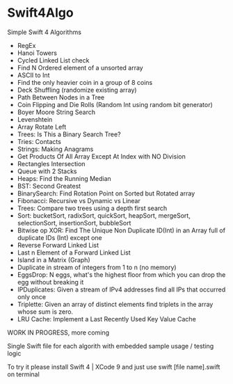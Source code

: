 # Swift4Algo

Simple Swift 4 Algorithms

- RegEx
- Hanoi Towers
- Cycled Linked List check
- Find N Ordered element of a unsorted array
- ASCII to Int
- Find the only heavier coin in a group of 8 coins
- Deck Shuffling (randomize existing array)
- Path Between Nodes in a Tree
- Coin Flipping and Die Rolls (Random Int using random bit generator)
- Boyer Moore String Search
- Levenshtein
- Array Rotate Left
- Trees: Is This a Binary Search Tree?
- Tries: Contacts
- Strings: Making Anagrams
- Get Products Of All Array Except At Index with NO Division
- Rectangles Intersection
- Queue with 2 Stacks
- Heaps: Find the Running Median
- BST: Second Greatest
- BinarySearch: Find Rotation Point on Sorted but Rotated array
- Fibonacci: Recursive vs Dynamic vs Linear
- Trees: Compare two trees using a depth first search
- Sort: bucketSort, radixSort, quickSort, heapSort, mergeSort, selectionSort, insertionSort, bubbleSort 
- Bitwise op XOR: Find The Unique Non Duplicate ID(Int) in an Array full of duplicate IDs (Int) except one
- Reverse Forward Linked List
- Last n Element of a Forward Linked List
- Island in a Matrix (Graph)
- Duplicate in stream of integers from 1 to n (no memory)
- EggsDrop: N eggs, what's the highest floor from which you can drop the egg without breaking it
- IPDuplicates: Given a stream of IPv4 addresses find all IPs that occurred only once
- Triplette: Given an array of distinct elements find triplets in the array whose sum is zero.
- LRU Cache: Implement a Last Recently Used Key Value Cache


WORK IN PROGRESS, more coming

Single Swift file for each algorith with embedded sample usage / testing logic

To try it please install Swift 4 | XCode 9 and just use swift [file name].swift on terminal

